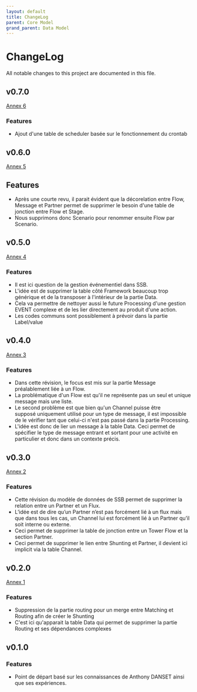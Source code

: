 ```yaml
---
layout: default
title: ChangeLog
parent: Core Model
grand_parent: Data Model
---
```


# ChangeLog

All notable changes to this project are documented in this file.

## v0.7.0
[Annex 6](../../../../assets/img/data-model/archives/DataModel-v0.7.0.png)

### Features

- Ajout d'une table de scheduler basée sur le fonctionnement du crontab

## v0.6.0
[Annex 5](../../../../assets/img/data-model/archives/DataModel-v0.6.0.png)

## Features

- Après une courte revu, il parait évident que la décorelation entre Flow, Message et Partner permet de supprimer le besoin d'une table de jonction entre Flow et Stage.
- Nous supprimons donc Scenario pour renommer ensuite Flow par Scenario.

## v0.5.0
[Annex 4](../../../../assets/img/data-model/archives/DataModel-v0.5.0.png)

### Features

- Il est ici question de la gestion événementiel dans SSB.
- L'idée est de supprimer la table côté Framework beaucoup trop générique et de la transposer à l'intérieur de la partie Data.
- Cela va permettre de nettoyer aussi le future Processing d'une gestion EVENT complexe et de les lier directement au produit d'une action.
- Les codes communs sont possiblement à prévoir dans la partie Label/value

## v0.4.0
[Annex 3](../../../../assets/img/data-model/archives/DataModel-v0.4.0.png)

### Features

- Dans cette révision, le focus est mis sur la partie Message préalablement liée à un Flow.
- La problématique d'un Flow est qu'il ne représente pas un seul et unique message mais une liste.
- Le second problème est que bien qu'un Channel puisse être supposé uniquement utilisé pour un type de message, il est impossible de le vérifier tant que celui-ci n'est pas passé dans la partie Processing.
- L'idée est donc de lier un message à la table Data. Ceci permet de spécifier le type de message entrant et sortant pour une activité en particulier et donc dans un contexte précis.

## v0.3.0
[Annex 2](../../../../assets/img/data-model/archives/DataModel-v0.3.0.png)

### Features

- Cette révision du modèle de données de SSB permet de supprimer la relation entre un Partner et un Flux.
- L’idée est de dire qu’un Partner n’est pas forcément lié à un flux mais que dans tous les cas, un Channel lui est forcément lié à un Partner qu’il soit interne ou externe.
- Ceci permet de supprimer la table de jonction entre un Tower Flow et la section Partner.
- Ceci permet de supprimer le lien entre Shunting et Partner, il devient ici implicit via la table Channel.

## v0.2.0
[Annex 1](../../../../assets/img/data-model/archives/DataModel-v0.2.0.png)

### Features
- Suppression de la partie routing pour un merge entre Matching et Routing afin de créer le Shunting
- C'est ici qu'apparait la table Data qui permet de supprimer la partie Routing et ses dépendances complexes

## v0.1.0

### Features

- Point de départ basé sur les connaissances de Anthony DANSET ainsi que ses expériences.
